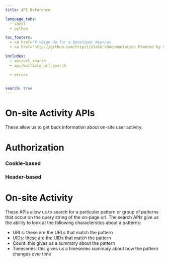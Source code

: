 ```yaml
---
title: API Reference

language_tabs:
  - shell
  - python

toc_footers:
  - <a href='#'>Sign Up for a Developer Key</a>
  - <a href='http://github.com/tripit/slate'>Documentation Powered by Slate</a>

includes:
  - api/url_search
  - api/multiple_url_search

  - errors


search: true
---
```


# On-site Activity APIs 

These allow us to get back information about on-site user activity.

# Authorization

### Cookie-based

### Header-based

# On-site Activity 

These APIs allow us to search for a particular pattern or group of patterns that occur on the query string of the on-page url. 
The search APIs give us the ability to look at the following characterstics about a patterns:

- URLs: these are the URLs that match the pattern
- UIDs: these are the UIDs that match the pattern
- Count: this gives us a summary about the pattern
- Timeseries: this gives us a timeseries summary about how the pattern changes over time






